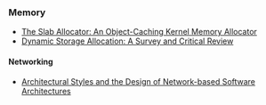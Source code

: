 ### Memory

- [The Slab Allocator: An Object-Caching Kernel Memory Allocator](https://people.eecs.berkeley.edu/~kubitron/courses/cs194-24-S14/hand-outs/bonwick_slab.pdf)
- [Dynamic Storage Allocation: A Survey and Critical Review](https://users.cs.northwestern.edu/~pdinda/ics-s05/doc/dsa.pdf)

#### Networking

- [Architectural Styles and the Design of Network-based Software Architectures](https://www.ics.uci.edu/~fielding/pubs/dissertation/fielding_dissertation.pdf)
